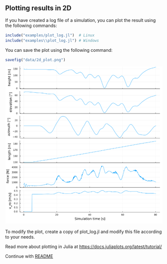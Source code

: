 ## Plotting results in 2D

If you have created a log file of a simulation, you can plot the result using the following commands:

```julia
include("examples/plot_log.jl")  # Linux
include("examples\\plot_log.jl") # Windows
```

You can save the plot using the following command:
```julia
savefig("data/2d_plot.png")
```
<p align="center"><img src="2d_plot.png" width="600" /></p>

To modify the plot, create a copy of plot_log.jl and modify this file according to your needs.

Read more about plotting in Julia at https://docs.juliaplots.org/latest/tutorial/

Continue with [README](../README.md)